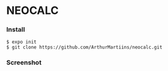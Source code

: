 # NEOCALC

### Install

``` $ expo init ``` <br>
``` $ git clone https://github.com/ArthurMartiins/neocalc.git ```

### Screenshot
